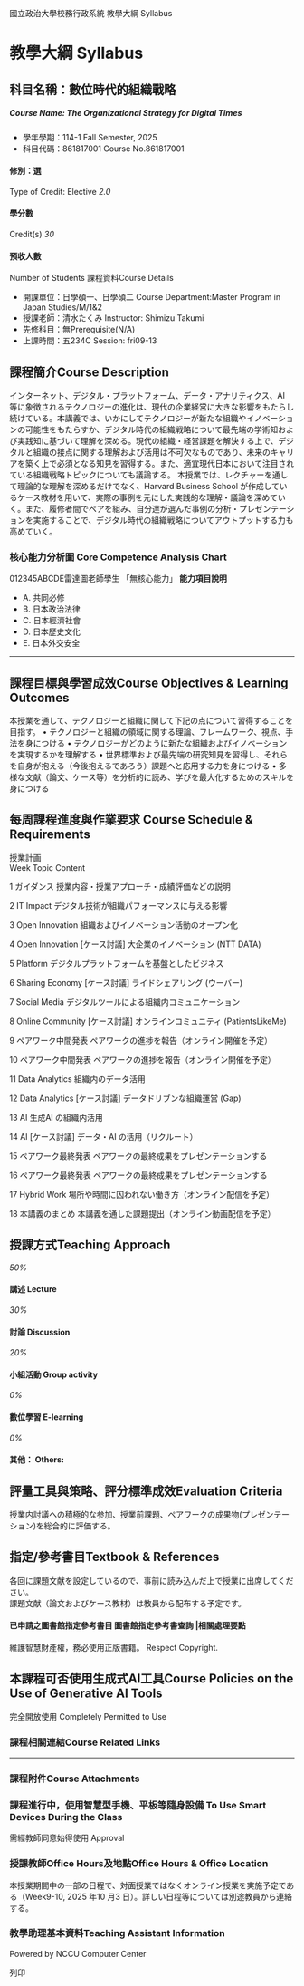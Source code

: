 國立政治大學校務行政系統 教學大綱 Syllabus
# 教學大綱 Syllabus
##  科目名稱：數位時代的組織戰略
#####  Course Name: The Organizational Strategy for Digital Times
  * 學年學期：114-1 Fall Semester, 2025 
  * 科目代碼：861817001 Course No.861817001


#### 修別：選
Type of Credit: Elective 
_2.0_
#### 學分數
Credit(s)
_30_
#### 預收人數
Number of Students
課程資料Course Details
  * 開課單位：日學碩一、日學碩二 Course Department:Master Program in Japan Studies/M/1&2 
  * 授課老師：清水たくみ Instructor: Shimizu Takumi 
  * 先修科目：無Prerequisite(N/A)
  * 上課時間：五234C Session: fri09-13 


##  課程簡介Course Description
インターネット、デジタル・プラットフォーム、データ・アナリティクス、AI 等に象徴されるテクノロジーの進化は、現代の企業経営に大きな影響をもたらし続けている。本講義では、いかにしてテクノロジーが新たな組織やイノベーションの可能性をもたらすか、デジタル時代の組織戦略について最先端の学術知および実践知に基づいて理解を深める。現代の組織・経営課題を解決する上で、デジタルと組織の接点に関する理解および活用は不可欠なものであり、未来のキャリアを築く上で必須となる知見を習得する。また、適宜現代日本において注目されている組織戦略トピックについても議論する。
本授業では、レクチャーを通して理論的な理解を深めるだけでなく、Harvard Business School が作成しているケース教材を用いて、実際の事例を元にした実践的な理解・議論を深めていく。また、履修者間でペアを組み、自分達が選んだ事例の分析・プレゼンテーションを実施することで、デジタル時代の組織戦略についてアウトプットする力も高めていく。
###  核心能力分析圖 Core Competence Analysis Chart
012345ABCDE雷達圖老師學生
「無核心能力」 
**能力項目說明**
  * A. 共同必修
  * B. 日本政治法律
  * C. 日本經濟社會
  * D. 日本歷史文化
  * E. 日本外交安全


* * *
##  課程目標與學習成效Course Objectives & Learning Outcomes 
本授業を通して、テクノロジーと組織に関して下記の点について習得することを目指す。
• テクノロジーと組織の領域に関する理論、フレームワーク、視点、手法を身につける
• テクノロジーがどのように新たな組織およびイノベーションを実現するかを理解する
• 世界標準および最先端の研究知見を習得し、それらを自身が抱える（今後抱えるであろう）課題へと応用する力を身につける
• 多様な文献（論文、ケース等）を分析的に読み、学びを最大化するためのスキルを身につける
##  每周課程進度與作業要求 Course Schedule & Requirements
授業計画  
Week Topic Content
  
1 ガイダンス 授業内容・授業アプローチ・成績評価などの説明
  
2 IT Impact デジタル技術が組織パフォーマンスに与える影響
  
3 Open Innovation 組織およびイノベーション活動のオープン化
  
4 Open Innovation [ケース討議] 大企業のイノベーション (NTT DATA)
  
5 Platform デジタルプラットフォームを基盤としたビジネス
  
6 Sharing Economy [ケース討議] ライドシェアリング (ウーバー)
  
7 Social Media デジタルツールによる組織内コミュニケーション
  
8 Online Community [ケース討議] オンラインコミュニティ (PatientsLikeMe)
  
9 ペアワーク中間発表 ペアワークの進捗を報告（オンライン開催を予定）
  
10 ペアワーク中間発表 ペアワークの進捗を報告（オンライン開催を予定）
  
11 Data Analytics 組織内のデータ活用
  
12 Data Analytics [ケース討議] データドリブンな組織運営 (Gap)
  
13 AI 生成AI の組織内活用
  
14 AI [ケース討議] データ・AI の活用（リクルート）
  
15 ペアワーク最終発表 ペアワークの最終成果をプレゼンテーションする
  
16 ペアワーク最終発表 ペアワークの最終成果をプレゼンテーションする
  
17 Hybrid Work 場所や時間に囚われない働き方（オンライン配信を予定）
  
18 本講義のまとめ 本講義を通した課題提出（オンライン動画配信を予定）
##  授課方式Teaching Approach
_50%_
####  講述 Lecture
_30%_
####  討論 Discussion
_20%_
####  小組活動 Group activity
_0%_
####  數位學習 E-learning
_0%_
####  其他： Others:
##  評量工具與策略、評分標準成效Evaluation Criteria
授業内討議への積極的な参加、授業前課題、ペアワークの成果物(プレゼンテーション)を総合的に評価する。
##  指定/參考書目Textbook & References
各回に課題文献を設定しているので、事前に読み込んだ上で授業に出席してください。  
課題文献（論文およびケース教材）は教員から配布する予定です。
####  已申請之圖書館指定參考書目  圖書館指定參考書查詢 |相關處理要點
維護智慧財產權，務必使用正版書籍。 Respect Copyright.
##  本課程可否使用生成式AI工具Course Policies on the Use of Generative AI Tools
完全開放使用 Completely Permitted to Use
###  課程相關連結Course Related Links
* * *
###  課程附件Course Attachments
###  課程進行中，使用智慧型手機、平板等隨身設備 To Use Smart Devices During the Class
需經教師同意始得使用  Approval
###  授課教師Office Hours及地點Office Hours & Office Location
本授業期間中の一部の日程で、対面授業ではなくオンライン授業を実施予定である（Week9-10, 2025 年10 月3 日）。詳しい日程等については別途教員から連絡する。
###  教學助理基本資料Teaching Assistant Information
Powered by NCCU Computer Center
  
列印
